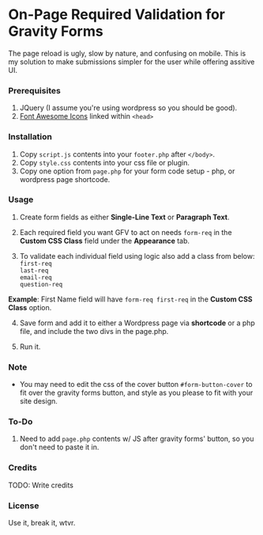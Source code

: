 
# On-Page Required Validation for Gravity Forms
The page reload is ugly, slow by nature, and confusing on mobile. This is my solution to make submissions simpler for the user while offering assitive UI.
### Prerequisites
1. JQuery (I assume you're using wordpress so you should be good).
2. [Font Awesome Icons](http://fontawesome.io/) linked within `<head>`

### Installation
1. Copy `script.js` contents into your `footer.php` after `</body>`.
2. Copy `style.css` contents into your css file or plugin.
3. Copy one option from `page.php` for your form code setup - php, or wordpress page shortcode.

### Usage
1. Create form fields as either **Single-Line Text** or **Paragraph Text**.
  
2. Each required field you want GFV to act on needs `form-req` in the **Custom CSS Class** field under the **Appearance** tab.
  
3. To validate each individual field using logic also add a class from below:  
  `first-req`  
  `last-req`  
  `email-req`  
  `question-req`  
  
**Example**: First Name field will have `form-req first-req` in the **Custom CSS Class** option.
  
4. Save form and add it to either a Wordpress page via **shortcode** or a php file, and include the two divs in the page.php.
  
5. Run it.

### Note
- You may need to edit the css of the cover button `#form-button-cover` to fit over the gravity forms button, and style as you please to fit with your site design.

### To-Do
1. Need to add `page.php` contents w/ JS after gravity forms' button, so you don't need to paste it in.

### Credits
TODO: Write credits

### License
Use it, break it, wtvr.
